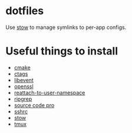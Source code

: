 dotfiles
========

Use [stow](https://www.gnu.org/software/stow/) to manage symlinks to per-app configs.

# Useful things to install

- [cmake](https://cmake.org/download/)
- [ctags](http://ctags.sourceforge.net)
- [libevent](http://libevent.org)
- [openssl](http://openssl.org)
- [reattach-to-user-namespace](https://github.com/ChrisJohnsen/tmux-MacOSX-pasteboard)
- [ripgrep](https://github.com/BurntSushi/ripgrep/releases)
- [source code pro](https://github.com/adobe-fonts/source-code-pro/releases/tag/2.030R-ro%2F1.050R-it)
- [sshrc](https://github.com/Russell91/sshrc)
- [stow](https://www.gnu.org/software/stow/)
- [tmux](https://github.com/tmux/tmux/releases)

